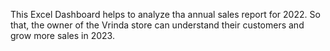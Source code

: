 This Excel Dashboard helps to analyze tha annual sales report for 2022. So that, the owner of the Vrinda store can understand their customers and grow more sales in 2023.
